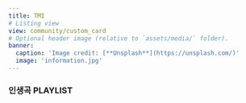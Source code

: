 ```yaml
---
title: TMI
# Listing view
view: community/custom_card
# Optional header image (relative to `assets/media/` folder).
banner:
  caption: 'Image credit: [**Unsplash**](https://unsplash.com/)'
  image: 'information.jpg'
---
```


<h3>인생곡 PLAYLIST</h3>